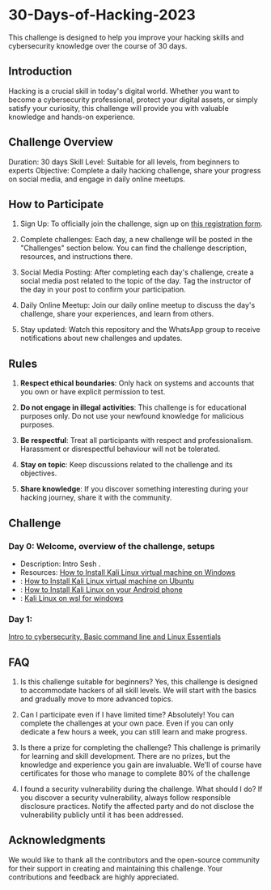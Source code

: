 # 30-Days-of-Hacking-2023
This challenge is designed to help you improve your hacking skills and cybersecurity knowledge over the course of 30 days. 
## Introduction

Hacking is a crucial skill in today's digital world. Whether you want to become a cybersecurity professional, protect your digital assets, or simply satisfy your curiosity, this challenge will provide you with valuable knowledge and hands-on experience.

## Challenge Overview

   Duration: 30 days
   Skill Level: Suitable for all levels, from beginners to experts
   Objective: Complete a daily hacking challenge, share your progress on social media, and engage in daily online meetups.
   
## How to Participate

1. Sign Up: To officially join the challenge, sign up on [this registration form](https://gdsc.community.dev/events/details/developer-student-clubs-the-east-african-university-presents-30-days-of-hacking/).

2. Complete challenges: Each day, a new challenge will be posted in the "Challenges" section below. You can find the challenge description, resources, and instructions there.

3. Social Media Posting: After completing each day's challenge, create a social media post related to the topic of the day. Tag the instructor of the day in your post to confirm your participation.

4. Daily Online Meetup: Join our daily online meetup to discuss the day's challenge, share your experiences, and learn from others.

5. Stay updated: Watch this repository and the WhatsApp group to receive notifications about new challenges and updates.


## Rules

1. **Respect ethical boundaries**: Only hack on systems and accounts that you own or have explicit permission to test.

2. **Do not engage in illegal activities**: This challenge is for educational purposes only. Do not use your newfound knowledge for malicious purposes.

3. **Be respectful**: Treat all participants with respect and professionalism. Harassment or disrespectful behaviour will not be tolerated.

4. **Stay on topic**: Keep discussions related to the challenge and its objectives.

5. **Share knowledge**: If you discover something interesting during your hacking journey, share it with the community.


## Challenge

### Day 0: Welcome, overview of the challenge, setups
   - Description: Intro Sesh .
   - Resources: [How to Install Kali Linux virtual machine on Windows](https://www.youtube.com/watch?v=l0JgWilK6ok)
   - : [How to Install Kali Linux virtual machine on Ubuntu](https://www.youtube.com/watch?v=mlQXRxCz180)
   - : [How to Install Kali Linux on your Android phone](https://www.youtube.com/watch?v=xeGQVQyUIoM)
   - : [Kali Linux on wsl for windows](https://www.youtube.com/watch?v=AfVH54edAHU)

### Day 1: 
 [Intro to cybersecurity, Basic command line and Linux Essentials](day1.md)


## FAQ

   1. Is this challenge suitable for beginners?
        Yes, this challenge is designed to accommodate hackers of all skill levels. We will start with the basics and gradually move to more advanced topics.

   2. Can I participate even if I have limited time?
        Absolutely! You can complete the challenges at your own pace. Even if you can only dedicate a few hours a week, you can still learn and make progress.

   3. Is there a prize for completing the challenge?
        This challenge is primarily for learning and skill development. There are no prizes, but the knowledge and experience you gain are invaluable. We'll of course have certificates for those who manage to complete 80% of the challenge

   4. I found a security vulnerability during the challenge. What should I do?
        If you discover a security vulnerability, always follow responsible disclosure practices. Notify the affected party and do not disclose the vulnerability publicly until it has been addressed.

## Acknowledgments

We would like to thank all the contributors and the open-source community for their support in creating and maintaining this challenge. Your contributions and feedback are highly appreciated.
